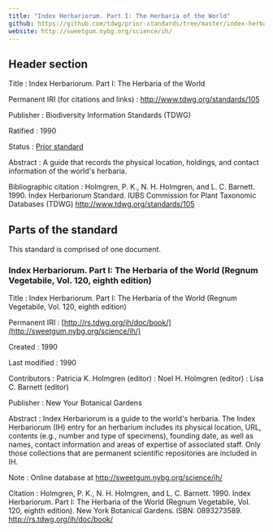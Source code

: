 ```yaml
---
title: "Index Herbariorum. Part I: The Herbaria of the World"
github: https://github.com/tdwg/prior-standards/tree/master/index-herbariorum-part-i
website: http://sweetgum.nybg.org/science/ih/
---
```

## Header section

Title
: Index Herbariorum. Part I: The Herbaria of the World

Permanent IRI (for citations and links)
: <http://www.tdwg.org/standards/105>

Publisher
: Biodiversity Information Standards (TDWG)

Ratified
: 1990

Status
: [Prior standard](/standards/status-and-categories/#status)

Abstract
: A guide that records the physical location, holdings, and contact information of the world's herbaria.

Bibliographic citation
:  Holmgren, P. K., N. H. Holmgren, and L. C. Barnett. 1990. Index Herbariorum Standard. IUBS Commission for Plant Taxonomic Databases (TDWG) <http://www.tdwg.org/standards/105>

## Parts of the standard

This standard is comprised of one document.

### Index Herbariorum. Part I: The Herbaria of the World (Regnum Vegetabile, Vol. 120, eighth edition)

Title
: Index Herbariorum. Part I: The Herbaria of the World (Regnum Vegetabile, Vol. 120, eighth edition)

Permanent IRI
: [http://rs.tdwg.org/ih/doc/book/](http://sweetgum.nybg.org/science/ih/)

Created
: 1990

Last modified
: 1990

Contributors
: Patricia K. Holmgren (editor)
: Noel H. Holmgren (editor)
: Lisa C. Barnett (editor)

Publisher
: New Your Botanical Gardens

Abstract
: Index Herbariorum is a guide to the world's herbaria. The Index Herbariorum (IH) entry for an herbarium includes its physical location, URL, contents (e.g., number and type of specimens), founding date, as well as names, contact information and areas of expertise of associated staff. Only those collections that are permanent scientific repositories are included in IH.

Note
: Online database at <http://sweetgum.nybg.org/science/ih/>

Citation
: Holmgren, P. K., N. H. Holmgren, and L. C. Barnett. 1990. Index Herbariorum. Part I: The Herbaria of the World (Regnum Vegetabile, Vol. 120, eighth edition). New York Botanical Gardens. ISBN: 0893273589. <http://rs.tdwg.org/ih/doc/book/>


